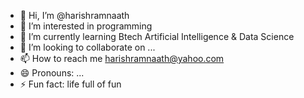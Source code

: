 - 👋 Hi, I’m @harishramnaath
- 👀 I’m interested in programming
- 🌱 I’m currently learning Btech Artificial Intelligence & Data Science
- 💞️ I’m looking to collaborate on ...
- 📫 How to reach me harishramnaath@yahoo.com
- 😄 Pronouns: ...
- ⚡ Fun fact: life full of fun

<!---
harishramnaath/harishramnaath is a ✨ special ✨ repository because its `README.md` (this file) appears on your GitHub profile.
You can click the Preview link to take a look at your changes.
--->
